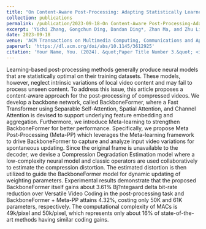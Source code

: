 ```yaml
---
title: "On Content-Aware Post-Processing: Adapting Statistically Learned Models to Dynamic Content"
collection: publications
permalink: /publication/2023-09-18-On Content-Aware Post-Processing-Adapting Statistically Learned Models to Dynamic Content
excerpt: 'Yichi Zhang, Gongchun Ding, Dandan Ding*, Zhan Ma, and Zhu Li'
date: 2023-09-18
venue: 'ACM Transactions on Multimedia Computing, Communications and Applications (ACM TOMM)'
paperurl: 'https://dl.acm.org/doi/abs/10.1145/3612925'
citation: 'Your Name, You. (2024). &quot;Paper Title Number 3.&quot; <i>GitHub Journal of Bugs</i>. 1(3).'
---
```


Learning-based post-processing methods generally produce neural models that are statistically optimal on their training datasets. These models, however, neglect intrinsic variations of local video content and may fail to process unseen content. To address this issue, this article proposes a content-aware approach for the post-processing of compressed videos. We develop a backbone network, called BackboneFormer, where a Fast Transformer using Separable Self-Attention, Spatial Attention, and Channel Attention is devised to support underlying feature embedding and aggregation. Furthermore, we introduce Meta-learning to strengthen BackboneFormer for better performance. Specifically, we propose Meta Post-Processing (Meta-PP) which leverages the Meta-learning framework to drive BackboneFormer to capture and analyze input video variations for spontaneous updating. Since the original frame is unavailable to the decoder, we devise a Compression Degradation Estimation model where a low-complexity neural model and classic operators are used collaboratively to estimate the compression distortion. The estimated distortion is then utilized to guide the BackboneFormer model for dynamic updating of weighting parameters. Experimental results demonstrate that the proposed BackboneFormer itself gains about 3.61% Bj?ntegaard delta bit-rate reduction over Versatile Video Coding in the post-processing task and BackboneFormer + Meta-PP attains 4.32%, costing only 50K and 61K parameters, respectively. The computational complexity of MACs is 49k/pixel and 50k/pixel, which represents only about 16% of state-of-the-art methods having similar coding gains.
